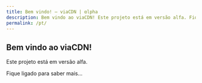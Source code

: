 ```yaml
---
title: Bem vindo! – viaCDN | αlpha
description: Bem vindo ao viaCDN! Este projeto está em versão alfa. Fique ligado para saber mais...
permalink: /pt/
---
```


## Bem vindo ao viaCDN!

Este projeto está em versão alfa.

Fique ligado para saber mais...
